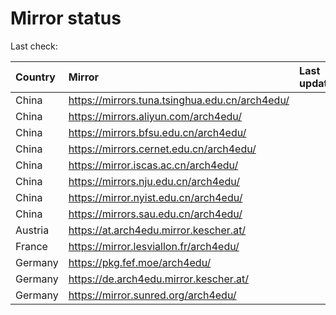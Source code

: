 <script src="./time.js"></script>
# Mirror status
Last check: <script type="text/javascript">localize(1710757174.8595269);</script>

|Country|Mirror|Last update|
|:------|:-----|:----------|
|China|https://mirrors.tuna.tsinghua.edu.cn/arch4edu/|<script type="text/javascript">localize(1710743550);</script>|
|China|https://mirrors.aliyun.com/arch4edu/|<script type="text/javascript">localize(1710743550);</script>|
|China|https://mirrors.bfsu.edu.cn/arch4edu/|<script type="text/javascript">localize(1710743550);</script>|
|China|https://mirrors.cernet.edu.cn/arch4edu/|<script type="text/javascript">localize(1710743550);</script>|
|China|https://mirror.iscas.ac.cn/arch4edu/|<script type="text/javascript">localize(1710743550);</script>|
|China|https://mirrors.nju.edu.cn/arch4edu/|<script type="text/javascript">localize(1710700032);</script>|
|China|https://mirror.nyist.edu.cn/arch4edu/|<script type="text/javascript">localize(1710700032);</script>|
|China|https://mirrors.sau.edu.cn/arch4edu/|<script type="text/javascript">localize(1710743550);</script>|
|Austria|https://at.arch4edu.mirror.kescher.at/|<script type="text/javascript">localize(1710743550);</script>|
|France|https://mirror.lesviallon.fr/arch4edu/|<script type="text/javascript">localize(1710700032);</script>|
|Germany|https://pkg.fef.moe/arch4edu/|<script type="text/javascript">localize(1710743550);</script>|
|Germany|https://de.arch4edu.mirror.kescher.at/|<script type="text/javascript">localize(1710743550);</script>|
|Germany|https://mirror.sunred.org/arch4edu/|<script type="text/javascript">localize(1710743550);</script>|

<script src="./tablefilter/tablefilter.js"></script>
<script src="./table.js"></script>